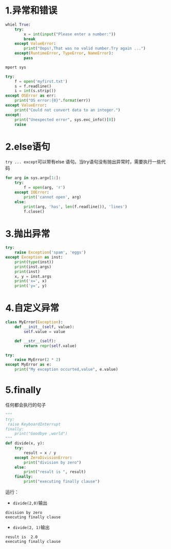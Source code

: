 # 1.异常和错误

```python
whiel True:
	try:
        x = int(input("Please enter a number:"))
        break
    except ValueError:
        print("Oops!,That was no valid number.Try again ...")
    except(RuntimeError, TypeError, NameError):
        pass
```

```python
mport sys

try:
    f = open('myfirst.txt')
    s = f.readline()
    i = int(s.strip())
except OSError as err:
    print("OS error:{0}".format(err))
except ValueError:
    print("Could not convert data to an integer.")
except:
    print("Unexpected error", sys.exc_info()[0])
    raise
```

# 2.else语句

`try ... except`可以带有else 语句。当try语句没有抛出异常时，需要执行一些代码

```python
for arg in sys.argv[1:]:
	try:
        f = open(arg, 'r')
    except IOError:
        print('cannot open', arg)
    else:
        print(arg, 'has', len(f.readline()), 'lines')
        f.close()
```

# 3.抛出异常

```python
try:
    raise Exception('spam', 'eggs')
except Exception as inst:
    print(type(inst))
    print(inst.args)
    print(inst)
    x, y = inst.args
    print('x=', x)
    print('y=', y)
```

# 4.自定义异常

```python
class MyError(Exception):
    def __init__(self, value):
        self.value = value

    def __str__(self):
        return repr(self.value)

try:
    raise MyError(2 * 2)
except MyError as e:
    print("My exception occurted,value", e.value)
```

# 5.finally
任何都会执行的句子

```python
"""
try:
 raise KeyboardInterrupt
finally:
    print("Goodbye ,world")
"""
def divide(x, y):
    try:
        result = x / y
    except ZeroDivisionError:
        print("division by zero")
    else:
        print("result is ", result)
    finally:
        print("executing finally clause")
```

运行：

* `divide(2,0)`输出

```
division by zero
executing finally clause
```

* `divide(2, 1)`输出

```
result is  2.0
executing finally clause
```